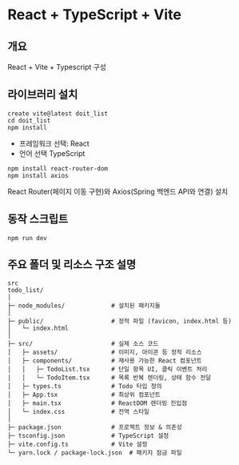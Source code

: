 # React + TypeScript + Vite

## 개요
React + Vite + Typescript 구성

## 라이브러리 설치
```
create vite@latest doit_list
cd doit_list
npm install
```
* 프레임워크 선택: React
* 언어 선택 TypeScript

```
npm install react-router-dom
npm install axios
```
React Router(페이지 이동 구현)와 Axios(Spring 백엔드 API와 연결) 설치

## 동작 스크립트
```
npm run dev
```

## 주요 폴더 및 리소스 구조 설명
```
src
todo_list/
│
├─ node_modules/             # 설치된 패키지들
│
├─ public/                   # 정적 파일 (favicon, index.html 등)
│   └─ index.html
│
├─ src/                      # 실제 소스 코드
│   ├─ assets/               # 이미지, 아이콘 등 정적 리소스
│   ├─ components/           # 재사용 가능한 React 컴포넌트
│   │   ├─ TodoList.tsx      # 단일 항목 UI, 클릭 이벤트 처리
│   │   └─ TodoItem.tsx      # 목록 반복 렌더링, 상태 함수 전달
│   ├─ types.ts              # Todo 타입 정의
│   ├─ App.tsx               # 최상위 컴포넌트
│   ├─ main.tsx              # ReactDOM 렌더링 진입점
│   └─ index.css             # 전역 스타일
│
├─ package.json              # 프로젝트 정보 & 의존성
├─ tsconfig.json             # TypeScript 설정
├─ vite.config.ts            # Vite 설정
└─ yarn.lock / package-lock.json  # 패키지 잠금 파일
```


